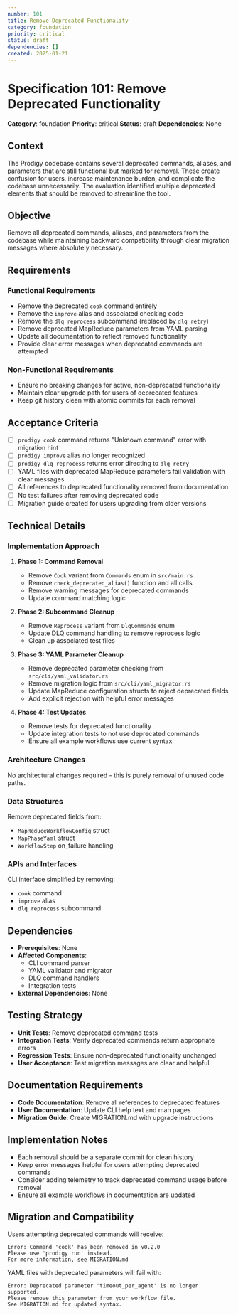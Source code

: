 ```yaml
---
number: 101
title: Remove Deprecated Functionality
category: foundation
priority: critical
status: draft
dependencies: []
created: 2025-01-21
---
```


# Specification 101: Remove Deprecated Functionality

**Category**: foundation
**Priority**: critical
**Status**: draft
**Dependencies**: None

## Context

The Prodigy codebase contains several deprecated commands, aliases, and parameters that are still functional but marked for removal. These create confusion for users, increase maintenance burden, and complicate the codebase unnecessarily. The evaluation identified multiple deprecated elements that should be removed to streamline the tool.

## Objective

Remove all deprecated commands, aliases, and parameters from the codebase while maintaining backward compatibility through clear migration messages where absolutely necessary.

## Requirements

### Functional Requirements
- Remove the deprecated `cook` command entirely
- Remove the `improve` alias and associated checking code
- Remove the `dlq reprocess` subcommand (replaced by `dlq retry`)
- Remove deprecated MapReduce parameters from YAML parsing
- Update all documentation to reflect removed functionality
- Provide clear error messages when deprecated commands are attempted

### Non-Functional Requirements
- Ensure no breaking changes for active, non-deprecated functionality
- Maintain clear upgrade path for users of deprecated features
- Keep git history clean with atomic commits for each removal

## Acceptance Criteria

- [ ] `prodigy cook` command returns "Unknown command" error with migration hint
- [ ] `prodigy improve` alias no longer recognized
- [ ] `prodigy dlq reprocess` returns error directing to `dlq retry`
- [ ] YAML files with deprecated MapReduce parameters fail validation with clear messages
- [ ] All references to deprecated functionality removed from documentation
- [ ] No test failures after removing deprecated code
- [ ] Migration guide created for users upgrading from older versions

## Technical Details

### Implementation Approach

1. **Phase 1: Command Removal**
   - Remove `Cook` variant from `Commands` enum in `src/main.rs`
   - Remove `check_deprecated_alias()` function and all calls
   - Remove warning messages for deprecated commands
   - Update command matching logic

2. **Phase 2: Subcommand Cleanup**
   - Remove `Reprocess` variant from `DlqCommands` enum
   - Update DLQ command handling to remove reprocess logic
   - Clean up associated test files

3. **Phase 3: YAML Parameter Cleanup**
   - Remove deprecated parameter checking from `src/cli/yaml_validator.rs`
   - Remove migration logic from `src/cli/yaml_migrator.rs`
   - Update MapReduce configuration structs to reject deprecated fields
   - Add explicit rejection with helpful error messages

4. **Phase 4: Test Updates**
   - Remove tests for deprecated functionality
   - Update integration tests to not use deprecated commands
   - Ensure all example workflows use current syntax

### Architecture Changes

No architectural changes required - this is purely removal of unused code paths.

### Data Structures

Remove deprecated fields from:
- `MapReduceWorkflowConfig` struct
- `MapPhaseYaml` struct
- `WorkflowStep` on_failure handling

### APIs and Interfaces

CLI interface simplified by removing:
- `cook` command
- `improve` alias
- `dlq reprocess` subcommand

## Dependencies

- **Prerequisites**: None
- **Affected Components**:
  - CLI command parser
  - YAML validator and migrator
  - DLQ command handlers
  - Integration tests
- **External Dependencies**: None

## Testing Strategy

- **Unit Tests**: Remove deprecated command tests
- **Integration Tests**: Verify deprecated commands return appropriate errors
- **Regression Tests**: Ensure non-deprecated functionality unchanged
- **User Acceptance**: Test migration messages are clear and helpful

## Documentation Requirements

- **Code Documentation**: Remove all references to deprecated features
- **User Documentation**: Update CLI help text and man pages
- **Migration Guide**: Create MIGRATION.md with upgrade instructions

## Implementation Notes

- Each removal should be a separate commit for clean history
- Keep error messages helpful for users attempting deprecated commands
- Consider adding telemetry to track deprecated command usage before removal
- Ensure all example workflows in documentation are updated

## Migration and Compatibility

Users attempting deprecated commands will receive:
```
Error: Command 'cook' has been removed in v0.2.0
Please use 'prodigy run' instead.
For more information, see MIGRATION.md
```

YAML files with deprecated parameters will fail with:
```
Error: Deprecated parameter 'timeout_per_agent' is no longer supported.
Please remove this parameter from your workflow file.
See MIGRATION.md for updated syntax.
```